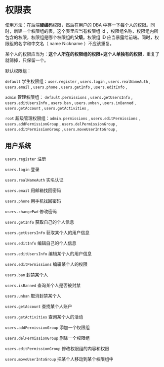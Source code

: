 # 权限表

使用方法：在后端**硬编码**权限，然后在用户的 DBA 中存一下每个人的权限。同时，新建一个权限组的表，这个表里应当有权限组 id ，权限组名称，权限组内所包含的权限，权限组是哪个权限组的**父级**。权限组 ID 应当暴露给前端。同时，权限组的名字和中文名（ name Nickname ）不应该重复。

某个人的权限应当为：**这个人所在的权限组的权限+这个人单独有的权限**，重复了就筛掉，只保留一个。

默认权限组：

 `default` 学生权限组：`user.register` , `users.login` , `users.realNameAuth` , `users.email` , `users.phone` , `users.getInfo` , `users.editInfo` ,

`admin` 管理权限组： `default.permissions` , `users.getUsersInfo` , `users.editUsersInfo` , `users.ban` , `users.unban` , `users.inBanned` , `users.getAccount` , `users.getActivities` , 

`root` 超级管理权限组：`admin.permissions` , `users.editPermissions` , `users.addPermissionGroup` , `users.delPermissionGroup` , `users.editPermissionGroup` , `users.moveUserIntoGroup` , 

## 用户系统

`users.register` 注册

`users.login` 登录

`users.realNameAuth` 实名认证

`users.email` 用邮箱找回密码

`users.phone` 用手机找回密码

`users.changePwd` 修改密码

`users.getInfo` 获取自己的个人信息

`users.getUsersInfo` 获取某个人的用户信息

`users.editInfo` 编辑自己的个人信息

`users.editUsersInfo` 编辑某个人的用户信息

`users.editPermissions` 编辑某个人的权限

`users.ban` 封禁某个人

`users.isBanned` 查询某个人是否被封禁

`users.unban` 取消封禁某个人

`users.getAccount` 查找某个人账户

`users.getActivities` 查询某个人的活动

`users.addPermissionGroup` 添加一个权限组

`users.delPermissionGroup` 删除一个权限组

`users.editPermissionGroup` 修改权限组的内容和权限

`users.moveUserIntoGroup` 把某个人移动到某个权限组中

